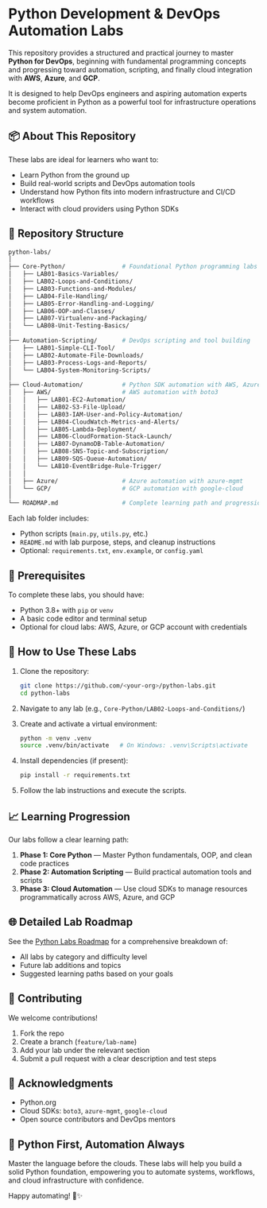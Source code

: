 # Python Development & DevOps Automation Labs

This repository provides a structured and practical journey to master **Python for DevOps**, beginning with fundamental programming concepts and progressing toward automation, scripting, and finally cloud integration with **AWS**, **Azure**, and **GCP**.

It is designed to help DevOps engineers and aspiring automation experts become proficient in Python as a powerful tool for infrastructure operations and system automation.

## 📦 About This Repository

These labs are ideal for learners who want to:
- Learn Python from the ground up
- Build real-world scripts and DevOps automation tools
- Understand how Python fits into modern infrastructure and CI/CD workflows
- Interact with cloud providers using Python SDKs

## 📁 Repository Structure

```bash
python-labs/
│
├── Core-Python/                # Foundational Python programming labs
│   ├── LAB01-Basics-Variables/
│   ├── LAB02-Loops-and-Conditions/
│   ├── LAB03-Functions-and-Modules/
│   ├── LAB04-File-Handling/
│   ├── LAB05-Error-Handling-and-Logging/
│   ├── LAB06-OOP-and-Classes/
│   ├── LAB07-Virtualenv-and-Packaging/
│   └── LAB08-Unit-Testing-Basics/
│
├── Automation-Scripting/       # DevOps scripting and tool building
│   ├── LAB01-Simple-CLI-Tool/
│   ├── LAB02-Automate-File-Downloads/
│   ├── LAB03-Process-Logs-and-Reports/
│   └── LAB04-System-Monitoring-Scripts/
│
├── Cloud-Automation/           # Python SDK automation with AWS, Azure, GCP
│   ├── AWS/                    # AWS automation with boto3
│   │   ├── LAB01-EC2-Automation/
│   │   ├── LAB02-S3-File-Upload/
│   │   ├── LAB03-IAM-User-and-Policy-Automation/
│   │   ├── LAB04-CloudWatch-Metrics-and-Alerts/
│   │   ├── LAB05-Lambda-Deployment/
│   │   ├── LAB06-CloudFormation-Stack-Launch/
│   │   ├── LAB07-DynamoDB-Table-Automation/
│   │   ├── LAB08-SNS-Topic-and-Subscription/
│   │   ├── LAB09-SQS-Queue-Automation/
│   │   └── LAB10-EventBridge-Rule-Trigger/
│   │
│   ├── Azure/                  # Azure automation with azure-mgmt
│   └── GCP/                    # GCP automation with google-cloud
│
└── ROADMAP.md                  # Complete learning path and progression
```

Each lab folder includes:
- Python scripts (`main.py`, `utils.py`, etc.)
- `README.md` with lab purpose, steps, and cleanup instructions
- Optional: `requirements.txt`, `env.example`, or `config.yaml`

## 🧰 Prerequisites

To complete these labs, you should have:
- Python 3.8+ with `pip` or `venv`
- A basic code editor and terminal setup
- Optional for cloud labs: AWS, Azure, or GCP account with credentials

## 🚀 How to Use These Labs

1. Clone the repository:
   ```bash
   git clone https://github.com/<your-org>/python-labs.git
   cd python-labs
   ```

2. Navigate to any lab (e.g., `Core-Python/LAB02-Loops-and-Conditions/`)

3. Create and activate a virtual environment:
   ```bash
   python -m venv .venv
   source .venv/bin/activate   # On Windows: .venv\Scripts\activate
   ```

4. Install dependencies (if present):
   ```bash
   pip install -r requirements.txt
   ```

5. Follow the lab instructions and execute the scripts.

## 📈 Learning Progression

Our labs follow a clear learning path:

1. **Phase 1: Core Python** — Master Python fundamentals, OOP, and clean code practices
2. **Phase 2: Automation Scripting** — Build practical automation tools and scripts
3. **Phase 3: Cloud Automation** — Use cloud SDKs to manage resources programmatically across AWS, Azure, and GCP

## 🌐 Detailed Lab Roadmap

See the [Python Labs Roadmap](./ROADMAP.md) for a comprehensive breakdown of:
- All labs by category and difficulty level
- Future lab additions and topics
- Suggested learning paths based on your goals

## 🤝 Contributing

We welcome contributions!
1. Fork the repo
2. Create a branch (`feature/lab-name`)
3. Add your lab under the relevant section
4. Submit a pull request with a clear description and test steps

## 🙏 Acknowledgments

- Python.org
- Cloud SDKs: `boto3`, `azure-mgmt`, `google-cloud`
- Open source contributors and DevOps mentors

## 🧠 Python First, Automation Always

Master the language before the clouds. These labs will help you build a solid Python foundation, empowering you to automate systems, workflows, and cloud infrastructure with confidence.

Happy automating! 🐍️✨

